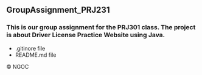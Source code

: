 ## GroupAssignment_PRJ231
### This is our group assignment for the PRJ301 class. The project is about Driver License Practice Website using Java.

* .gitinore file
* README.md file


© NGOC
